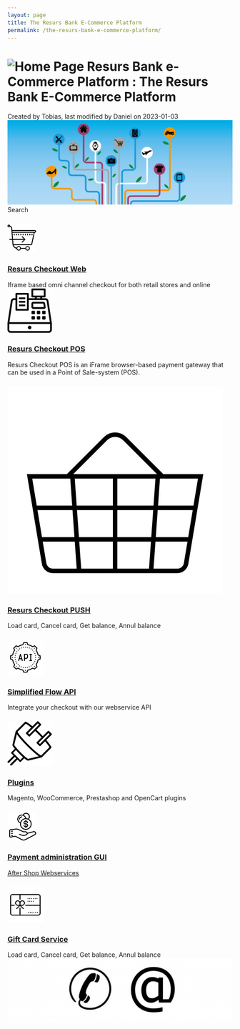 ```yaml
---
layout: page
title: The Resurs Bank E-Commerce Platform
permalink: /the-resurs-bank-e-commerce-platform/
---
```


# ![Home Page](images/icons/contenttypes/home_page_16.png)  Resurs Bank e-Commerce Platform : The Resurs Bank E-Commerce Platform 
Created by Tobias, last modified by Daniel on 2023-01-03
 
[![](../attachments/327701/5571515.jpg?effects=border-simple,shadow-kn)](https://www.resursbank.se/foretag/betallosningar/)
Search
### [![](../attachments/327701/16056416.png)](Resurs-Checkout-Web_5014022.html)
### [Resurs Checkout Web](Resurs-Checkout-Web_5014022.html)
Iframe based omni channel checkout for both retail stores and online
![](../attachments/327701/16056430.png)
### **[Resurs Checkout POS](Resurs-Checkout-POS_24641672.html)**
Resurs Checkout POS is an iFrame browser-based payment gateway that can
be used in a Point of Sale-system (POS).
### ![](../attachments/327701/68812822.png)
### [Resurs Checkout PUSH](https://test.resurs.com/docs/display/ecom/Resurs+Checkout+PUSH)
Load card, Cancel card, Get balance, Annul balance
### [![](../attachments/327701/16056409.png)](Simplified-Flow-API_1476359.html)
### [Simplified Flow API](Simplified-Flow-API_1476359.html)
Integrate your checkout with our webservice API
### [![](../attachments/327701/16056411.png)](Platform-Plugins_1476269.html)
### [Plugins](Platform-Plugins_1476269.html)
Magento, WooCommerce, Prestashop and OpenCart plugins
### [![](../attachments/327701/16056418.png)](Payment-administration-GUI_327748.html)
### [Payment administration GUI](Payment-administration-GUI_327748.html)
[After Shop Webservices](After-Shop-Service-API_327799.html)
### [![](../attachments/327701/16056422.png)](https://test.resurs.com/docs/display/ecom/Gift+Card+Service)
### [Gift Card Service](https://test.resurs.com/docs/display/ecom/Gift+Card+Service)
Load card, Cancel card, Get balance, Annul balance
[![](../attachments/327701/5571580.jpg)](Contact_327926.html) 
  
  

